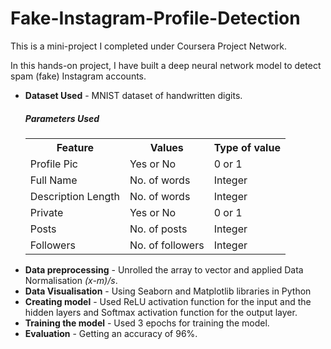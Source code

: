 # Fake-Instagram-Profile-Detection

This is a mini-project I completed under Coursera Project Network. 

In this hands-on project, I have built a deep neural network model to detect spam (fake) Instagram accounts.

<ul>
  <li><b>Dataset Used</b> - MNIST dataset of handwritten digits. <br>
    <h5>Parameters Used</h5>
    <table>
      <tr><th>Feature</th><th>Values</th><th>Type of value</th></tr>
      <tr><td>Profile Pic</td><td>Yes or No</td><td>0 or 1</td></tr>
      <tr><td>Full Name</td><td>No. of words</td><td>Integer</td></tr>
      <tr><td>Description Length</td><td>No. of words</td><td>Integer</td></tr>
      <tr><td>Private</td><td>Yes or No</td><td>0 or 1</td></tr>
      <tr><td>Posts</td><td>No. of posts</td><td>Integer</td></tr>
      <tr><td>Followers</td><td>No. of followers</td><td>Integer</td></tr>
    </table>
      
  </li>
  <li><b> Data preprocessing</b> - Unrolled the array to vector and applied Data Normalisation <i>(x-m)/s</i>.</li>
  <li><b>Data Visualisation</b> - Using Seaborn and Matplotlib libraries in Python
  <li><b>Creating model</b> - Used ReLU activation function for the input and the hidden layers and Softmax activation function for the output layer.</li>
  <li><b>Training the model</b> - Used 3 epochs for training the model.</li>
  <li><b>Evaluation</b> - Getting an accuracy of 96%.</li>

